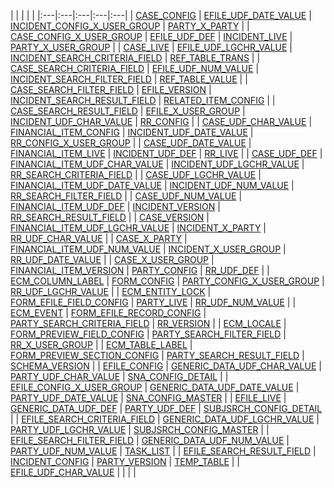 | | | | |
|:---|:---|:---|:---|:---|
| [CASE_CONFIG](./case_config.md) | [EFILE_UDF_DATE_VALUE](./efile_udf_date_value.md) | [INCIDENT_CONFIG_X_USER_GROUP](./incident_config_x_user_group.md) | [PARTY_X_PARTY](./party_x_party.md) |
| [CASE_CONFIG_X_USER_GROUP](./case_config_x_user_group.md) | [EFILE_UDF_DEF](./efile_udf_def.md) | [INCIDENT_LIVE](./incident_live.md) | [PARTY_X_USER_GROUP](./party_x_user_group.md) |
| [CASE_LIVE](./case_live.md) | [EFILE_UDF_LGCHR_VALUE](./efile_udf_lgchr_value.md) | [INCIDENT_SEARCH_CRITERIA_FIELD](./incident_search_criteria_field.md) | [REF_TABLE_TRANS](./ref_table_trans.md) |
| [CASE_SEARCH_CRITERIA_FIELD](./case_search_criteria_field.md) | [EFILE_UDF_NUM_VALUE](./efile_udf_num_value.md) | [INCIDENT_SEARCH_FILTER_FIELD](./incident_search_filter_field.md) | [REF_TABLE_VALUE](./ref_table_value.md) |
| [CASE_SEARCH_FILTER_FIELD](./case_search_filter_field.md) | [EFILE_VERSION](./efile_version.md) | [INCIDENT_SEARCH_RESULT_FIELD](./incident_search_result_field.md) | [RELATED_ITEM_CONFIG](./related_item_config.md) |
| [CASE_SEARCH_RESULT_FIELD](./case_search_result_field.md) | [EFILE_X_USER_GROUP](./efile_x_user_group.md) | [INCIDENT_UDF_CHAR_VALUE](./incident_udf_char_value.md) | [RR_CONFIG](./rr_config.md) |
| [CASE_UDF_CHAR_VALUE](./case_udf_char_value.md) | [FINANCIAL_ITEM_CONFIG](./financial_item_config.md) | [INCIDENT_UDF_DATE_VALUE](./incident_udf_date_value.md) | [RR_CONFIG_X_USER_GROUP](./rr_config_x_user_group.md) |
| [CASE_UDF_DATE_VALUE](./case_udf_date_value.md) | [FINANCIAL_ITEM_LIVE](./financial_item_live.md) | [INCIDENT_UDF_DEF](./incident_udf_def.md) | [RR_LIVE](./rr_live.md) |
| [CASE_UDF_DEF](./case_udf_def.md) | [FINANCIAL_ITEM_UDF_CHAR_VALUE](./financial_item_udf_char_value.md) | [INCIDENT_UDF_LGCHR_VALUE](./incident_udf_lgchr_value.md) | [RR_SEARCH_CRITERIA_FIELD](./rr_search_criteria_field.md) |
| [CASE_UDF_LGCHR_VALUE](./case_udf_lgchr_value.md) | [FINANCIAL_ITEM_UDF_DATE_VALUE](./financial_item_udf_date_value.md) | [INCIDENT_UDF_NUM_VALUE](./incident_udf_num_value.md) | [RR_SEARCH_FILTER_FIELD](./rr_search_filter_field.md) |
| [CASE_UDF_NUM_VALUE](./case_udf_num_value.md) | [FINANCIAL_ITEM_UDF_DEF](./financial_item_udf_def.md) | [INCIDENT_VERSION](./incident_version.md) | [RR_SEARCH_RESULT_FIELD](./rr_search_result_field.md) |
| [CASE_VERSION](./case_version.md) | [FINANCIAL_ITEM_UDF_LGCHR_VALUE](./financial_item_udf_lgchr_value.md) | [INCIDENT_X_PARTY](./incident_x_party.md) | [RR_UDF_CHAR_VALUE](./rr_udf_char_value.md) |
| [CASE_X_PARTY](./case_x_party.md) | [FINANCIAL_ITEM_UDF_NUM_VALUE](./financial_item_udf_num_value.md) | [INCIDENT_X_USER_GROUP](./incident_x_user_group.md) | [RR_UDF_DATE_VALUE](./rr_udf_date_value.md) |
| [CASE_X_USER_GROUP](./case_x_user_group.md) | [FINANCIAL_ITEM_VERSION](./financial_item_version.md) | [PARTY_CONFIG](./party_config.md) | [RR_UDF_DEF](./rr_udf_def.md) |
| [ECM_COLUMN_LABEL](./ecm_column_label.md) | [FORM_CONFIG](./form_config.md) | [PARTY_CONFIG_X_USER_GROUP](./party_config_x_user_group.md) | [RR_UDF_LGCHR_VALUE](./rr_udf_lgchr_value.md) |
| [ECM_ENTITY_LOCK](./ecm_entity_lock.md) | [FORM_EFILE_FIELD_CONFIG](./form_efile_field_config.md) | [PARTY_LIVE](./party_live.md) | [RR_UDF_NUM_VALUE](./rr_udf_num_value.md) |
| [ECM_EVENT](./ecm_event.md) | [FORM_EFILE_RECORD_CONFIG](./form_efile_record_config.md) | [PARTY_SEARCH_CRITERIA_FIELD](./party_search_criteria_field.md) | [RR_VERSION](./rr_version.md) |
| [ECM_LOCALE](./ecm_locale.md) | [FORM_PREVIEW_FIELD_CONFIG](./form_preview_field_config.md) | [PARTY_SEARCH_FILTER_FIELD](./party_search_filter_field.md) | [RR_X_USER_GROUP](./rr_x_user_group.md) |
| [ECM_TABLE_LABEL](./ecm_table_label.md) | [FORM_PREVIEW_SECTION_CONFIG](./form_preview_section_config.md) | [PARTY_SEARCH_RESULT_FIELD](./party_search_result_field.md) | [SCHEMA_VERSION](./schema_version.md) |
| [EFILE_CONFIG](./efile_config.md) | [GENERIC_DATA_UDF_CHAR_VALUE](./generic_data_udf_char_value.md) | [PARTY_UDF_CHAR_VALUE](./party_udf_char_value.md) | [SNA_CONFIG_DETAIL](./sna_config_detail.md) |
| [EFILE_CONFIG_X_USER_GROUP](./efile_config_x_user_group.md) | [GENERIC_DATA_UDF_DATE_VALUE](./generic_data_udf_date_value.md) | [PARTY_UDF_DATE_VALUE](./party_udf_date_value.md) | [SNA_CONFIG_MASTER](./sna_config_master.md) |
| [EFILE_LIVE](./efile_live.md) | [GENERIC_DATA_UDF_DEF](./generic_data_udf_def.md) | [PARTY_UDF_DEF](./party_udf_def.md) | [SUBJSRCH_CONFIG_DETAIL](./subjsrch_config_detail.md) |
| [EFILE_SEARCH_CRITERIA_FIELD](./efile_search_criteria_field.md) | [GENERIC_DATA_UDF_LGCHR_VALUE](./generic_data_udf_lgchr_value.md) | [PARTY_UDF_LGCHR_VALUE](./party_udf_lgchr_value.md) | [SUBJSRCH_CONFIG_MASTER](./subjsrch_config_master.md) |
| [EFILE_SEARCH_FILTER_FIELD](./efile_search_filter_field.md) | [GENERIC_DATA_UDF_NUM_VALUE](./generic_data_udf_num_value.md) | [PARTY_UDF_NUM_VALUE](./party_udf_num_value.md) | [TASK_LIST](./task_list.md) |
| [EFILE_SEARCH_RESULT_FIELD](./efile_search_result_field.md) | [INCIDENT_CONFIG](./incident_config.md) | [PARTY_VERSION](./party_version.md) | [TEMP_TABLE](./temp_table.md) |
| [EFILE_UDF_CHAR_VALUE](./efile_udf_char_value.md) | | | |
